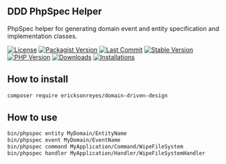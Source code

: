 ## DDD PhpSpec Helper
PhpSpec helper for generating domain event and entity specification and implementation classes.

[![License](https://img.shields.io/github/license/ericksonreyes/ddd-phpspec-helper.svg)](LICENSE.MD)
[![Packagist Version](https://img.shields.io/packagist/v/ericksonreyes/ddd-phpspec-helper.svg)](https://packagist.org/packages/ericksonreyes/ddd-phpspec-helper)
[![Last Commit](https://img.shields.io/github/last-commit/ericksonreyes/ddd-phpspec-helper.svg)](https://github.com/ericksonreyes/ddd-phpspec-helper/commits/master)
[![Stable Version](https://img.shields.io/github/tag/ericksonreyes/ddd-phpspec-helper.svg)](https://github.com/ericksonreyes/ddd-phpspec-helper/tags)
[![PHP Version](https://img.shields.io/packagist/php-v/ericksonreyes/ddd-phpspec-helper.svg)](https://github.com/ericksonreyes/ddd-phpspec-helper/tags)
[![Downloads](https://img.shields.io/github/downloads/ericksonreyes/ddd-phpspec-helper/total.svg)](https://github.com/ericksonreyes/ddd-phpspec-helper/tags)
[![Installations](https://img.shields.io/packagist/dm/ericksonreyes/ddd-phpspec-helper.svg)](https://packagist.org/packages/ericksonreyes/ddd-phpspec-helper)


## How to install
```bash
composer require ericksonreyes/domain-driven-design
```

## How to use
```bash
bin/phpspec entity MyDomain/EntityName
bin/phpspec event MyDomain/EventName
bin/phpspec command MyApplication/Command/WipeFileSystem
bin/phpspec handler MyApplication/Handler/WipeFileSystemHandler
```
